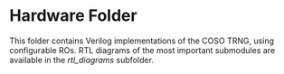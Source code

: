 # Hardware Folder

This folder contains Verilog implementations of the COSO TRNG, using configurable ROs.
RTL diagrams of the most important submodules are available in the *rtl_diagrams* subfolder.